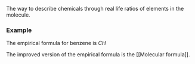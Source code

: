 The way to describe chemicals through real life ratios of elements in the molecule.

### Example
The empirical formula for benzene is $CH$ 

The improved version of the empirical formula is the [[Molecular formula]].